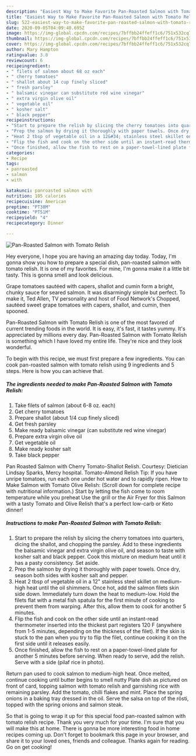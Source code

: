 ```yaml
---
description: "Easiest Way to Make Favorite Pan-Roasted Salmon with Tomato Relish"
title: "Easiest Way to Make Favorite Pan-Roasted Salmon with Tomato Relish"
slug: 522-easiest-way-to-make-favorite-pan-roasted-salmon-with-tomato-relish
date: 2020-09-05T04:09:40.695Z
image: https://img-global.cpcdn.com/recipes/7bffbb24ffeff1c6/751x532cq70/pan-roasted-salmon-with-tomato-relish-recipe-main-photo.jpg
thumbnail: https://img-global.cpcdn.com/recipes/7bffbb24ffeff1c6/751x532cq70/pan-roasted-salmon-with-tomato-relish-recipe-main-photo.jpg
cover: https://img-global.cpcdn.com/recipes/7bffbb24ffeff1c6/751x532cq70/pan-roasted-salmon-with-tomato-relish-recipe-main-photo.jpg
author: Mary Hampton
ratingvalue: 3.8
reviewcount: 6
recipeingredient:
- " filets of salmon about 68 oz each"
- " cherry tomatoes"
- " shallot about 14 cup finely sliced"
- " fresh parsley"
- " balsamic vinegar can substitute red wine vinegar"
- " extra virgin olive oil"
- " vegetable oil"
- " kosher salt"
- " black pepper"
recipeinstructions:
- "Start to prepare the relish by slicing the cherry tomatoes into quarters, dicing the shallot, and chopping the parsley. Add to these ingredients the balsamic vinegar and extra virgin olive oil, and season to taste with kosher salt and black pepper. Cook this mixture on medium heat until it has a pasty consistency. Set aside."
- "Prep the salmon by drying it thoroughly with paper towels. Once dry, season both sides with kosher salt and pepper."
- "Heat 2 tbsp of vegetable oil in a 12&#34; stainless steel skillet on medium-high heat until the oil shimmers. Once hot, add the salmon filets skin side down. Immediately turn down the heat to medium-low. Hold the filets flat with a metal fish spatula for the first minute of cooking to prevent them from warping. After this, allow them to cook for another 5 minutes."
- "Flip the fish and cook on the other side until an instant-read thermometer inserted into the thickest part registers 120 F (anywhere from 1-5 minutes, depending on the thickness of the filet). If the skin is stuck to the pan when you try to flip the filet, continue cooking it on the first side until it releases easily."
- "Once finished, allow the fish to rest on a paper-towel-lined plate for another 5 minutes before serving. When ready to serve, add the relish. Serve with a side (pilaf rice in photo)."
categories:
- Recipe
tags:
- panroasted
- salmon
- with

katakunci: panroasted salmon with 
nutrition: 105 calories
recipecuisine: American
preptime: "PT38M"
cooktime: "PT51M"
recipeyield: "4"
recipecategory: Dinner

---
```



![Pan-Roasted Salmon with Tomato Relish](https://img-global.cpcdn.com/recipes/7bffbb24ffeff1c6/751x532cq70/pan-roasted-salmon-with-tomato-relish-recipe-main-photo.jpg)

Hey everyone, I hope you are having an amazing day today. Today, I'm gonna show you how to prepare a special dish, pan-roasted salmon with tomato relish. It is one of my favorites. For mine, I'm gonna make it a little bit tasty. This is gonna smell and look delicious.

Grape tomatoes sautéed with capers, shallot and cumin form a bright, chunky sauce for seared salmon. It was disarmingly simple but perfect. To make it, Ted Allen, TV personality and host of Food Network&#39;s Chopped, sautéed sweet grape tomatoes with capers, shallot, and cumin, then spooned.

Pan-Roasted Salmon with Tomato Relish is one of the most favored of current trending foods in the world. It is easy, it's fast, it tastes yummy. It's appreciated by millions every day. Pan-Roasted Salmon with Tomato Relish is something which I have loved my entire life. They're nice and they look wonderful.


To begin with this recipe, we must first prepare a few ingredients. You can cook pan-roasted salmon with tomato relish using 9 ingredients and 5 steps. Here is how you can achieve that.

<!--inarticleads1-->

##### The ingredients needed to make Pan-Roasted Salmon with Tomato Relish:

1. Take  filets of salmon (about 6-8 oz. each)
1. Get  cherry tomatoes
1. Prepare  shallot (about 1/4 cup finely sliced)
1. Get  fresh parsley
1. Make ready  balsamic vinegar (can substitute red wine vinegar)
1. Prepare  extra virgin olive oil
1. Get  vegetable oil
1. Make ready  kosher salt
1. Take  black pepper


Pan Roasted Salmon with Cherry Tomato-Shallot Relish. Courtesy: Dietician Lindsay Sparks, Mercy hospital. Tomato-Almond Relish Tip: If you have unripe tomatoes, run each one under hot water and to rapidly ripen. How to Make Salmon with Tomato Olive Relish: (Scroll down for complete recipe with nutritional information.) Start by letting the fish come to room temperature while you preheat Use the grill or the Air Fryer for this Salmon with a tasty Tomato and Olive Relish that&#39;s a perfect low-carb or Keto dinner! 

<!--inarticleads2-->

##### Instructions to make Pan-Roasted Salmon with Tomato Relish:

1. Start to prepare the relish by slicing the cherry tomatoes into quarters, dicing the shallot, and chopping the parsley. Add to these ingredients the balsamic vinegar and extra virgin olive oil, and season to taste with kosher salt and black pepper. Cook this mixture on medium heat until it has a pasty consistency. Set aside.
1. Prep the salmon by drying it thoroughly with paper towels. Once dry, season both sides with kosher salt and pepper.
1. Heat 2 tbsp of vegetable oil in a 12&#34; stainless steel skillet on medium-high heat until the oil shimmers. Once hot, add the salmon filets skin side down. Immediately turn down the heat to medium-low. Hold the filets flat with a metal fish spatula for the first minute of cooking to prevent them from warping. After this, allow them to cook for another 5 minutes.
1. Flip the fish and cook on the other side until an instant-read thermometer inserted into the thickest part registers 120 F (anywhere from 1-5 minutes, depending on the thickness of the filet). If the skin is stuck to the pan when you try to flip the filet, continue cooking it on the first side until it releases easily.
1. Once finished, allow the fish to rest on a paper-towel-lined plate for another 5 minutes before serving. When ready to serve, add the relish. Serve with a side (pilaf rice in photo).


Return pan used to cook salmon to medium-high heat. Once melted, continue cooking until butter begins to smell nutty Plate dish as pictured on front of card, topping salmon with tomato relish and garnishing rice with remaining parsley. Add the tomato, chilli flakes and mint. Place the spring onions in a baking tray dressed in the oil. Serve the salsa on top of the rösti, topped with the spring onions and salmon steak. 

So that is going to wrap it up for this special food pan-roasted salmon with tomato relish recipe. Thank you very much for your time. I'm sure that you will make this at home. There is gonna be more interesting food in home recipes coming up. Don't forget to bookmark this page in your browser, and share it to your loved ones, friends and colleague. Thanks again for reading. Go on get cooking!
